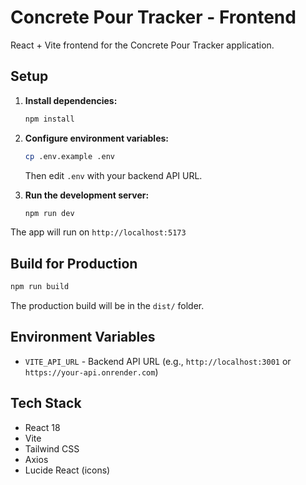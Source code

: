 # Concrete Pour Tracker - Frontend

React + Vite frontend for the Concrete Pour Tracker application.

## Setup

1. **Install dependencies:**
   ```bash
   npm install
   ```

2. **Configure environment variables:**
   ```bash
   cp .env.example .env
   ```
   
   Then edit `.env` with your backend API URL.

3. **Run the development server:**
   ```bash
   npm run dev
   ```

The app will run on `http://localhost:5173`

## Build for Production

```bash
npm run build
```

The production build will be in the `dist/` folder.

## Environment Variables

- `VITE_API_URL` - Backend API URL (e.g., `http://localhost:3001` or `https://your-api.onrender.com`)

## Tech Stack

- React 18
- Vite
- Tailwind CSS
- Axios
- Lucide React (icons)
